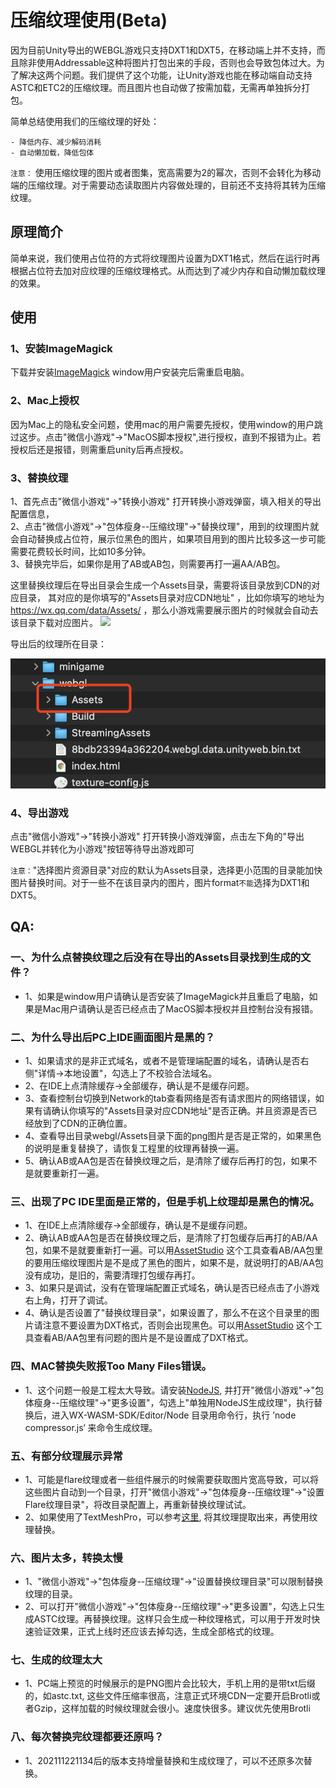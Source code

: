 # 压缩纹理使用(Beta)

因为目前Unity导出的WEBGL游戏只支持DXT1和DXT5，在移动端上并不支持，而且除非使用Addressable这种将图片打包出来的手段，否则也会导致包体过大。为了解决这两个问题。我们提供了这个功能，让Unity游戏也能在移动端自动支持ASTC和ETC2的压缩纹理。而且图片也自动做了按需加载，无需再单独拆分打包。

简单总结使用我们的压缩纹理的好处：

    - 降低内存、减少解码消耗
    - 自动懒加载，降低包体

`注意：` 使用压缩纹理的图片或者图集，宽高需要为2的幂次，否则不会转化为移动端的压缩纹理。对于需要动态读取图片内容做处理的，目前还不支持将其转为压缩纹理。

## 原理简介
简单来说，我们使用占位符的方式将纹理图片设置为DXT1格式，然后在运行时再根据占位符去加对应纹理的压缩纹理格式。从而达到了减少内存和自动懒加载纹理的效果。

## 使用
### 1、安装ImageMagick
下载并安装[ImageMagick](https://imagemagick.org/index.php) window用户安装完后需重启电脑。
### 2、Mac上授权
因为Mac上的隐私安全问题，使用mac的用户需要先授权，使用window的用户跳过这步。点击"微信小游戏"->"MacOS脚本授权",进行授权，直到不报错为止。若授权后还是报错，则需重启unity后再点授权。

### 3、替换纹理
1、首先点击"微信小游戏"->"转换小游戏" 打开转换小游戏弹窗，填入相关的导出配置信息，  
2、点击"微信小游戏"->"包体瘦身--压缩纹理"->"替换纹理"，用到的纹理图片就会自动替换成占位符，展示位黑色的图片，如果项目用到的图片比较多这一步可能需要花费较长时间，比如10多分钟。  
3、替换完毕后，如果你是用了AB或AB包，则需要再打一遍AA/AB包。

这里替换纹理后在导出目录会生成一个Assets目录，需要将该目录放到CDN的对应目录， 其对应的是你填写的"Assets目录对应CDN地址" ，比如你填写的地址为 https://wx.qq.com/data/Assets/ 
，那么小游戏需要展示图片的时候就会自动去该目录下载对应图片。
<image src="../image/edwindow.png" width="600"/>    

导出后的纹理所在目录：  

![avatar](../image/assets2.png)

### 4、导出游戏
点击"微信小游戏"->"转换小游戏" 打开转换小游戏弹窗，点击左下角的"导出WEBGL并转化为小游戏"按钮等待导出游戏即可


`注意：`"选择图片资源目录"对应的默认为Assets目录，选择更小范围的目录能加快图片替换时间。对于一些不在该目录内的图片，图片format`不能`选择为DXT1和DXT5。

## QA:
###  一、为什么点替换纹理之后没有在导出的Assets目录找到生成的文件？  
  * 1、如果是window用户请确认是否安装了ImageMagick并且重启了电脑，如果是Mac用户请确认是否已经点击了MacOS脚本授权并且控制台没有报错。

### 二、为什么导出后PC上IDE画面图片是黑的？  
  * 1、如果请求的是非正式域名，或者不是管理端配置的域名，请确认是否右侧"详情->本地设置"，勾选上了不校验合法域名。
  * 2、在IDE上点清除缓存->全部缓存，确认是不是缓存问题。  
  * 3、查看控制台切换到Network的tab查看网络是否有请求图片的网络错误，如果有请确认你填写的"Assets目录对应CDN地址"是否正确。并且资源是否已经放到了CDN的正确位置。  
  * 4、查看导出目录webgl/Assets目录下面的png图片是否是正常的，如果黑色的说明是重复替换了，请恢复工程里的纹理再替换一遍。  
  * 5、确认AB或AA包是否在替换纹理之后，是清除了缓存后再打的包，如果不是就要重新打一遍。  
### 三、出现了PC IDE里面是正常的，但是手机上纹理却是黑色的情况。  
  * 1、在IDE上点清除缓存->全部缓存，确认是不是缓存问题。
  * 2、确认AB或AA包是否在替换纹理之后，是清除了打包缓存后再打的AB/AA包，如果不是就要重新打一遍。可以用[AssetStudio](https://github.com/Perfare/AssetStudio/releases) 这个工具查看AB/AA包里的要用压缩纹理图片是不是成了黑色的图片，如果不是，就说明打的AB/AA包没有成功，是旧的，需要清理打包缓存再打。
  * 3、如果只是调试，没有在管理端配置正式域名，确认是否已经点击了小游戏右上角，打开了调试。
  * 4、确认是否设置了"替换纹理目录"，如果设置了，那么不在这个目录里的图片请注意不要设置为DXT格式，否则会出现黑色。可以用[AssetStudio](https://github.com/Perfare/AssetStudio/releases) 这个工具查看AB/AA包里有问题的图片是不是设置成了DXT格式。

### 四、MAC替换失败报Too Many Files错误。
  * 1、这个问题一般是工程太大导致。请安装[NodeJS](https://nodejs.org/en/), 并打开"微信小游戏"->"包体瘦身--压缩纹理"->"更多设置"，勾选上"单独用NodeJS生成纹理"，执行替换后，进入WX-WASM-SDK/Editor/Node 目录用命令行，执行 ’node compressor.js‘ 来命令生成纹理。

### 五、有部分纹理展示异常
  * 1、可能是flare纹理或者一些组件展示的时候需要获取图片宽高导致，可以将这些图片自动到一个目录，打开"微信小游戏"->"包体瘦身--压缩纹理"->"设置Flare纹理目录"，将改目录配置上，再重新替换纹理试试。
  * 2、如果使用了TextMeshPro，可以参考[这里](https://zhuanlan.zhihu.com/p/401559453), 将其纹理提取出来，再使用纹理替换。

### 六、图片太多，转换太慢
 * 1、"微信小游戏"->"包体瘦身--压缩纹理"->"设置替换纹理目录"可以限制替换纹理的目录。
 * 2、可以打开"微信小游戏"->"包体瘦身--压缩纹理"->"更多设置"，勾选上只生成ASTC纹理。再替换纹理。这样只会生成一种纹理格式，可以用于开发时快速验证效果，正式上线时还应该去掉勾选，生成全部格式的纹理。

### 七、生成的纹理太大
* 1、PC端上预览的时候展示的是PNG图片会比较大，手机上用的是带txt后缀的，如astc.txt, 这些文件压缩率很高，注意正式环境CDN一定要开启Brotli或者Gzip，这样加载的时候纹理就会很小。速度快很多。建议优先使用Brotli

### 八、每次替换完纹理都要还原吗？
* 1、202111221134后的版本支持增量替换和生成纹理了，可以不还原多次替换。


